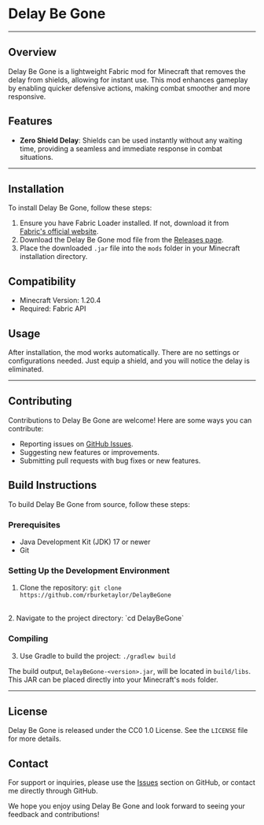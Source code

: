 # Delay Be Gone

***

## Overview
Delay Be Gone is a lightweight Fabric mod for Minecraft that removes the delay from shields, allowing for instant use. This mod enhances gameplay by enabling quicker defensive actions, making combat smoother and more responsive.

## Features
- **Zero Shield Delay**: Shields can be used instantly without any waiting time, providing a seamless and immediate response in combat situations.

***

## Installation
To install Delay Be Gone, follow these steps:
1. Ensure you have Fabric Loader installed. If not, download it from [Fabric's official website](https://fabricmc.net/use/).
2. Download the Delay Be Gone mod file from the [Releases page](https://github.com/rburketaylor/DelayBeGone/releases).
3. Place the downloaded `.jar` file into the `mods` folder in your Minecraft installation directory.

## Compatibility
- Minecraft Version: 1.20.4
- Required: Fabric API

## Usage
After installation, the mod works automatically. There are no settings or configurations needed. Just equip a shield, and you will notice the delay is eliminated.

***

## Contributing
Contributions to Delay Be Gone are welcome! Here are some ways you can contribute:
- Reporting issues on [GitHub Issues](https://github.com/rburketaylor/DelayBeGone/issues).
- Suggesting new features or improvements.
- Submitting pull requests with bug fixes or new features.

## Build Instructions
To build Delay Be Gone from source, follow these steps:

### Prerequisites
- Java Development Kit (JDK) 17 or newer
- Git

### Setting Up the Development Environment
1. Clone the repository:
`git clone https://github.com/rburketaylor/DelayBeGone`
<br>
2. Navigate to the project directory:
`cd DelayBeGone`

### Compiling
3. Use Gradle to build the project:
`./gradlew build`


The build output, `DelayBeGone-<version>.jar`, will be located in `build/libs`. This JAR can be placed directly into your Minecraft's `mods` folder.


***

## License
Delay Be Gone is released under the CC0 1.0 License. See the `LICENSE` file for more details.

## Contact
For support or inquiries, please use the [Issues](https://github.com/rburketaylor/DelayBeGone/issues) section on GitHub, or contact me directly through GitHub.

We hope you enjoy using Delay Be Gone and look forward to seeing your feedback and contributions!

